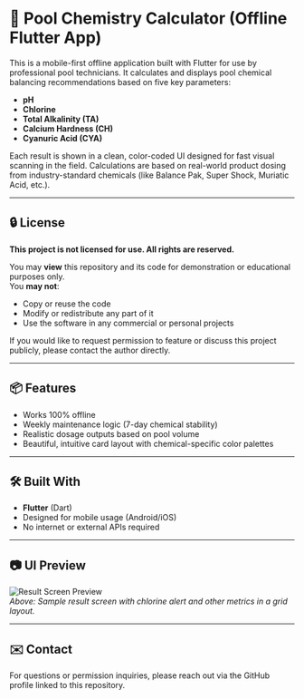 # 🧪 Pool Chemistry Calculator (Offline Flutter App)

This is a mobile-first offline application built with Flutter for use by professional pool technicians. It calculates and displays pool chemical balancing recommendations based on five key parameters:

- **pH**
- **Chlorine**
- **Total Alkalinity (TA)**
- **Calcium Hardness (CH)**
- **Cyanuric Acid (CYA)**

Each result is shown in a clean, color-coded UI designed for fast visual scanning in the field. Calculations are based on real-world product dosing from industry-standard chemicals (like Balance Pak, Super Shock, Muriatic Acid, etc.).

---

## 🔒 License

**This project is not licensed for use. All rights are reserved.**

You may **view** this repository and its code for demonstration or educational purposes only.  
You **may not**:

- Copy or reuse the code  
- Modify or redistribute any part of it  
- Use the software in any commercial or personal projects

If you would like to request permission to feature or discuss this project publicly, please contact the author directly.

---

## 📦 Features

- Works 100% offline
- Weekly maintenance logic (7-day chemical stability)
- Realistic dosage outputs based on pool volume
- Beautiful, intuitive card layout with chemical-specific color palettes

---

## 🛠️ Built With

- **Flutter** (Dart)
- Designed for mobile usage (Android/iOS)
- No internet or external APIs required

---

## 📷 UI Preview

![Result Screen Preview](preview.png)  
_Above: Sample result screen with chlorine alert and other metrics in a grid layout._

---

## ✉️ Contact

For questions or permission inquiries, please reach out via the GitHub profile linked to this repository.

